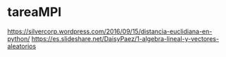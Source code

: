 # tareaMPI
https://silvercorp.wordpress.com/2016/09/15/distancia-euclidiana-en-python/
https://es.slideshare.net/DaisyPaez/1-algebra-lineal-y-vectores-aleatorios
